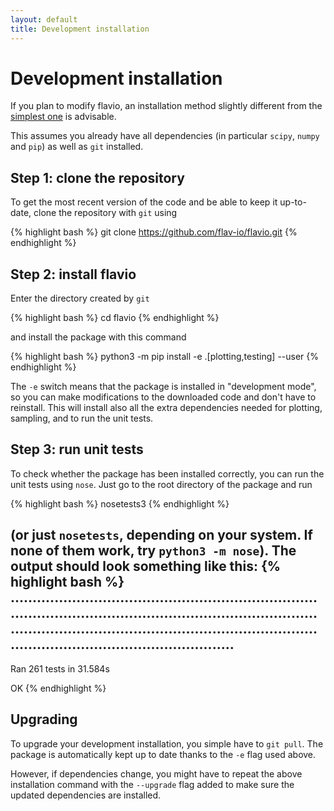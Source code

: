 ```yaml
---
layout: default
title: Development installation
---
```


# Development installation

If you plan to modify flavio, an installation method slightly different from
the [simplest one](installation.html) is advisable.

This assumes you already have all dependencies (in particular `scipy`,
`numpy` and `pip`) as well as `git` installed.

## Step 1: clone the repository

To get the most recent version of the code and be able to keep it up-to-date,
clone the repository with `git` using

{% highlight bash %}
git clone https://github.com/flav-io/flavio.git
{% endhighlight %}


## Step 2: install flavio

Enter the directory created by `git`

{% highlight bash %}
cd flavio
{% endhighlight %}

and install the package with this command

{% highlight bash %}
python3 -m pip install -e .[plotting,testing] --user
{% endhighlight %}

The `-e` switch means that the package is installed in "development mode", so
you can make modifications to the downloaded code and don't have to reinstall.
This will install also all the extra dependencies needed for plotting, sampling,
and to run the unit tests.

## Step 3: run unit tests

To check whether the package has been installed correctly, you can run the unit
tests using `nose`.
Just go to the root directory of the package and run

{% highlight bash %}
nosetests3
{% endhighlight %}

(or just `nosetests`, depending on your system. If none of them work, try `python3 -m nose`).
The output should look something like this:
{% highlight bash %}
......................................................................
......................................................................
......................................................................
...................................................
----------------------------------------------------------------------
Ran 261 tests in 31.584s

OK
{% endhighlight %}

## Upgrading

To upgrade your development installation, you simple have to `git pull`.
The package is automatically kept up to date thanks to the `-e` flag used above.

However, if dependencies change, you might have to repeat the above installation command
with the `--upgrade` flag added to make sure the updated dependencies are installed.